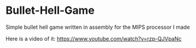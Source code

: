 # Bullet-Hell-Game
Simple bullet hell game written in assembly for the MIPS processor I made

Here is a video of it:  https://www.youtube.com/watch?v=rzp-QJVpaNc
